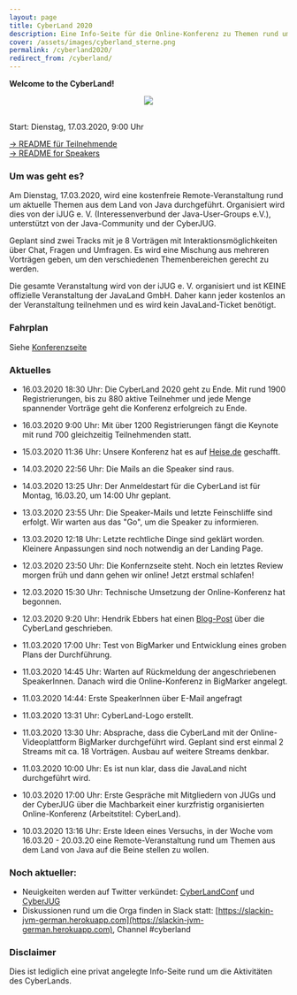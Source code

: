 ```yaml
---
layout: page
title: CyberLand 2020
description: Eine Info-Seite für die Online-Konferenz zu Themen rund um Java
cover: /assets/images/cyberland_sterne.png
permalink: /cyberland2020/
redirect_from: /cyberland/
---
```


**Welcome to the CyberLand!**

<p>
    <div align="center">
        <img src="/assets/images/cyberland_sterne.png" />
    </div>
</p>

<br/>
<blink>Start: Dienstag, 17.03.2020, 9:00 Uhr</blink>
<br/>

[-&gt; README für Teilnehmende](./teilnehmendeninfos)  
[-&gt; README for Speakers](./speakerinfo)

### Um was geht es?

Am Dienstag, 17.03.2020,  wird eine kostenfreie Remote-Veranstaltung rund um aktuelle Themen aus dem Land von Java durchgeführt.
Organisiert wird dies von der iJUG e. V. (Interessenverbund der Java-User-Groups e.V.), unterstützt von der Java-Community und der CyberJUG.

Geplant sind zwei Tracks mit je 8 Vorträgen mit Interaktionsmöglichkeiten über Chat, Fragen und Umfragen.
Es wird eine Mischung aus mehreren Vorträgen geben, um den verschiedenen Themenbereichen gerecht zu werden. 

Die gesamte Veranstaltung wird von der iJUG e. V. organisiert und ist KEINE offizielle Veranstaltung der JavaLand GmbH.
Daher kann jeder kostenlos an der Veranstaltung teilnehmen und es wird kein JavaLand-Ticket benötigt.

### Fahrplan

Siehe [Konferenzseite](https://www.bigmarker.com/series/cyberland/series_summit)  


### Aktuelles

* 16.03.2020 18:30 Uhr: Die CyberLand 2020 geht zu Ende. Mit rund 1900 Registrierungen, bis zu 880 aktive Teilnehmer und jede Menge spannender Vorträge geht die Konferenz erfolgreich zu Ende.

* 16.03.2020 9:00 Uhr: Mit über 1200 Registrierungen fängt die Keynote mit rund 700 gleichzeitig Teilnehmenden statt.

* 15.03.2020 11:36 Uhr: Unsere Konferenz hat es auf [Heise.de](https://www.heise.de/developer/meldung/Statt-JavaLand-Community-richtet-Cyberland-aus-4681642.html) geschafft.

* 14.03.2020 22:56 Uhr: Die Mails an die Speaker sind raus.

* 14.03.2020 13:25 Uhr: Der Anmeldestart für die CyberLand ist für Montag, 16.03.20, um 14:00 Uhr geplant.

* 13.03.2020 23:55 Uhr: Die Speaker-Mails und letzte Feinschliffe sind erfolgt. Wir warten aus das "Go", um die Speaker zu informieren.

* 13.03.2020 12:18 Uhr: Letzte rechtliche Dinge sind geklärt worden. Kleinere Anpassungen sind noch notwendig an der Landing Page.

* 12.03.2020 23:50 Uhr: Die Konfernzseite steht. Noch ein letztes Review morgen früh und dann gehen wir online! Jetzt erstmal schlafen!

* 12.03.2020 15:30 Uhr: Technische Umsetzung der Online-Konferenz hat begonnen.

* 12.03.2020 9:20 Uhr: Hendrik Ebbers hat einen [Blog-Post](https://guigarage.com/2020/03/12/cyberland.html) über die CyberLand geschrieben.

* 11.03.2020 17:00 Uhr: Test von BigMarker und Entwicklung eines groben Plans der Durchführung.

* 11.03.2020 14:45 Uhr: Warten auf Rückmeldung der angeschriebenen SpeakerInnen. Danach wird die Online-Konferenz in BigMarker angelegt.

* 11.03.2020 14:44: Erste SpeakerInnen über E-Mail angefragt

* 11.03.2020 13:31 Uhr: CyberLand-Logo erstellt.

* 11.03.2020 13:30 Uhr: Absprache, dass die CyberLand mit der Online-Videoplattform BigMarker durchgeführt wird. Geplant sind erst einmal 2 Streams mit ca. 18 Vorträgen. Ausbau auf weitere Streams denkbar.

* 11.03.2020 10:00 Uhr: Es ist nun klar, dass die JavaLand nicht durchgeführt wird.

* 10.03.2020 17:00 Uhr: Erste Gespräche mit Mitgliedern von JUGs und der CyberJUG über die Machbarkeit einer kurzfristig organisierten Online-Konferenz (Arbeitstitel: CyberLand).

* 10.03.2020 13:16 Uhr: Erste Ideen eines Versuchs, in der Woche vom 16.03.20 - 20.03.20 eine Remote-Veranstaltung rund um Themen aus dem Land von Java auf die Beine stellen zu wollen.


### Noch aktueller:

* Neuigkeiten werden auf Twitter verkündet: [CyberLandConf](https://twitter.com/cyberlandconf) und [CyberJUG](https://twitter.com/cyberjug)
* Diskussionen rund um die Orga finden in Slack statt: [https://slackin-jvm-german.herokuapp.com](https://slackin-jvm-german.herokuapp.com), Channel #cyberland


### Disclaimer

Dies ist lediglich eine privat angelegte Info-Seite rund um die Aktivitäten des CyberLands.
